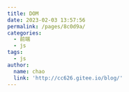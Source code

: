 ```yaml
---
title: DOM
date: 2023-02-03 13:57:56
permalink: /pages/8c0d9a/
categories:
  - 前端
  - js
tags:
  - js
author: 
  name: chao
  link: 'http://cc626.gitee.io/blog/'
---
```

